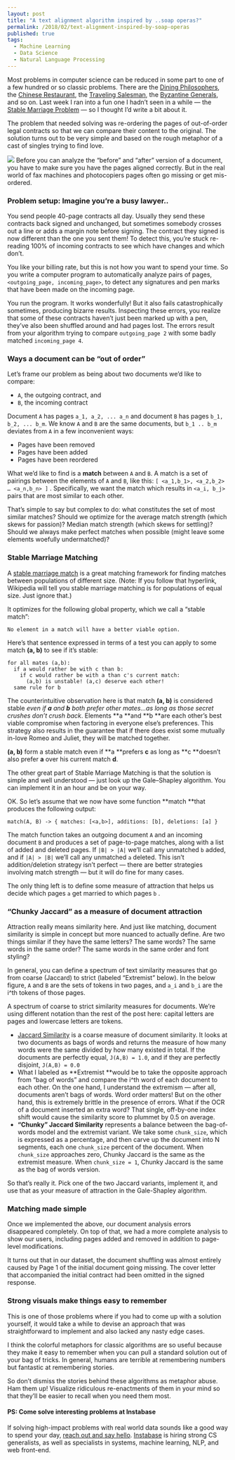 ```yaml
---
layout: post
title: "A text alignment algorithm inspired by ..soap operas?"
permalink: /2018/02/text-alignment-inspired-by-soap-operas
published: true
tags:
  - Machine Learning
  - Data Science
  - Natural Language Processing
--- 
```


Most problems in computer science can be reduced in some part to one of a few
hundred or so classic problems. There are the [Dining
Philosophers](https://en.wikipedia.org/wiki/Dining_philosophers_problem), the
[Chinese Restaurant](https://en.wikipedia.org/wiki/Chinese_restaurant_process),
the [Traveling
Salesman](https://en.wikipedia.org/wiki/Travelling_salesman_problem), the
[Byzantine
Generals](https://en.wikipedia.org/wiki/Byzantine_fault_tolerance#Byzantine_Generals'_Problem),
and so on. Last week I ran into a fun one I hadn’t seen in a while — the [Stable
Marriage Problem](https://en.wikipedia.org/wiki/Stable_marriage_problem) — so I
thought I’d write a bit about it.

The problem that needed solving was re-ordering the pages of out-of-order legal
contracts so that we can compare their content to the original. The solution
turns out to be very simple and based on the rough metaphor of a cast of singles
trying to find love.

![](https://cdn-images-1.medium.com/max/1600/1*ilOHCfo-3dLpqWOrS84J2A.png)
<span class="figcaption_hack">Before you can analyze the “before” and “after” version of a document, you have
to make sure you have the pages aligned correctly. But in the real world of fax
machines and photocopiers pages often go missing or get mis-ordered.</span>

### Problem setup: Imagine you’re a busy lawyer..

You send people 40-page contracts all day. Usually they send these contracts
back signed and unchanged, but sometimes somebody crosses out a line or adds a
margin note before signing. The contract they signed is now different than the
one you sent them! To detect this, you’re stuck re-reading 100% of incoming
contracts to see which have changes and which don’t.

You like your billing rate, but this is not how you want to spend your time. So
you write a computer program to automatically analyze pairs of pages,
`<outgoing_page, incoming_page>`, to detect any signatures and pen marks that
have been made on the incoming page.

You run the program. It works wonderfully! But it also fails catastrophically
sometimes, producing bizarre results. Inspecting these errors, you realize that
some of these contracts haven’t just been marked up with a pen, they’ve also
been shuffled around and had pages lost. The errors result from your algorithm
trying to compare `outgoing_page 2` with some badly matched `incoming_page 4`.

### Ways a document can be “out of order”

Let’s frame our problem as being about two documents we’d like to compare:

* `A`, the outgoing contract, and
* `B`, the incoming contract

Document `A` has pages `a_1, a_2, ... a_n` and document `B` has pages `b_1, b_2,
... b_m`. We know `A` and `B` are the same documents, but `b_1 .. b_m` deviates
from `A` in a few inconvenient ways:

* Pages have been removed
* Pages have been added
* Pages have been reordered

What we’d like to find is a **match** between `A` and `B`. A match is a set of
pairings between the elements of `A` and `B`, like this: `[ <a_1,b_1>, <a_2,b_2>
… <a_n,b_n> ]` . Specifically, we want the match which results in `<a_i, b_j>`
pairs that are most similar to each other.

That’s simple to say but complex to do: what constitutes the set of most similar
matches? Should we optimize for the average match strength (which skews for
passion)? Median match strength (which skews for settling)? Should we always
make perfect matches when possible (might leave some elements woefully
undermatched)?

### Stable Marriage Matching

A [stable marriage match](https://en.wikipedia.org/wiki/Stable_marriage_problem)
is a great matching framework for finding matches between populations of
different size. (Note: If you follow that hyperlink, Wikipedia will tell you
stable marriage matching is for populations of equal size. Just ignore that.)

It optimizes for the following global property, which we call a “stable match”:

    No element in a match will have a better viable option.

Here’s that sentence expressed in terms of a test you can apply to some match
**(a, b)** to see if it’s stable:

    for all mates (a,b):
      if a would rather be with c than b:
        if c would rather be with a than c's current match:
          (a,b) is unstable! (a,c) deserve each other!
      same rule for b

The counterintuitive observation here is that match **(a, b)** is considered
stable *even if ***a*** and ***b*** both prefer other mates…as long as those
secret crushes don’t crush back*. Elements **a **and **b **are each other’s best
viable compromise when factoring in everyone else’s preferences. This strategy
also results in the guarantee that if there does exist some mutually in-love
Romeo and Juliet, they will be matched together.

<span class="figcaption_hack">**(a, b)** form a stable match even if **a **prefers **c** as long as **c
**doesn’t also prefer **a** over his current match **d**.</span>

The other great part of Stable Marriage Matching is that the solution is simple
and well understood — just look up the Gale–Shapley algorithm. You can implement
it in an hour and be on your way.

OK. So let’s assume that we now have some function **match **that produces the
following output:

    match(A, B) -> { matches: [<a,b>], additions: [b], deletions: [a] }

The match function takes an outgoing document `A` and an incoming document `B`
and produces a set of page-to-page matches, along with a list of added and
deleted pages. If `|B| > |A|` we’ll call any unmatched `b` added, and if `|A| >
|B|` we’ll call any unmatched `a` deleted. This isn’t addition/deletion strategy
isn’t perfect — there are better strategies involving match strength — but it
will do fine for many cases.

The only thing left is to define some measure of attraction that helps us decide
which pages `a` get married to which pages `b` .

### “Chunky Jaccard” as a measure of document attraction

Attraction really means similarity here. And just like matching, document
similarity is simple in concept but more nuanced to actually define. Are two
things similar if they have the same letters? The same words? The same words in
the same order? The same words in the same order and font styling?

In general, you can define a spectrum of text similarity measures that go from
coarse (Jaccard) to strict (labeled “Extremist” below). In the below figure, `A`
and `B` are the sets of tokens in two pages, and `a_i` and `b_i` are the i^th
tokens of those pages.

<span class="figcaption_hack">A spectrum of coarse to strict similarity measures for documents. We’re using
different notation than the rest of the post here: capital letters are pages and
lowercase letters are tokens.</span>

* [Jaccard Similarity](https://en.wikipedia.org/wiki/Jaccard_index) is a coarse
measure of document similarity. It looks at two documents as bags of words and
returns the measure of how many words were the same divided by how many existed
in total. If the documents are perfectly equal, `J(A,B) = 1.0`, and if they are
perfectly disjoint, `J(A,B) = 0.0`
* What I labeled as **Extremist **would be to take the opposite approach from “bag
of words” and compare the i^th word of each document to each other. On the one
hand, I understand the extremism — after all, documents aren’t bags of words.
Word order matters! But on the other hand, this is extremely brittle in the
presence of errors. What if the OCR of a document inserted an extra word? That
single, off-by-one index shift would cause the similarity score to plummet by
0.5 on average.
* **“Chunky” Jaccard Similarity** represents a balance between the bag-of-words
model and the extremist variant. We take some `chunk_size`, which is expressed
as a percentage, and then carve up the document into N segments, each one
`chunk_size` percent of the document. When `chunk_size` approaches zero, Chunky
Jaccard is the same as the extremist measure. When `chunk_size = 1`, Chunky
Jaccard is the same as the bag of words version.

So that’s really it. Pick one of the two Jaccard variants, implement it, and use
that as your measure of attraction in the Gale-Shapley algorithm.

### Matching made simple

Once we implemented the above, our document analysis errors disappeared
completely. On top of that, we had a more complete analysis to show our users,
including pages added and removed in addition to page-level modifications.

It turns out that in our dataset, the document shuffling was almost entirely
caused by Page 1 of the initial document going missing. The cover letter that
accompanied the initial contract had been omitted in the signed response.

### Strong visuals make things easy to remember

This is one of those problems where if you had to come up with a solution
yourself, it would take a while to devise an approach that was straightforward
to implement and also lacked any nasty edge cases.

I think the colorful metaphors for classic algorithms are so useful because they
make it easy to remember when you can pull a standard solution out of your bag
of tricks. In general, humans are terrible at remembering numbers but fantastic
at remembering stories.

So don’t dismiss the stories behind these algorithms as metaphor abuse. Ham them
up! Visualize ridiculous re-enactments of them in your mind so that they’ll be
easier to recall when you need them most.

#### PS: Come solve interesting problems at Instabase

If solving high-impact problems with real world data sounds like a good way to
spend your day, [reach out and say hello](mailto:jobs@instabase.com).
[Instabase](http://www.instabase.com/) is hiring strong CS generalists, as well
as specialists in systems, machine learning, NLP, and web front-end.
